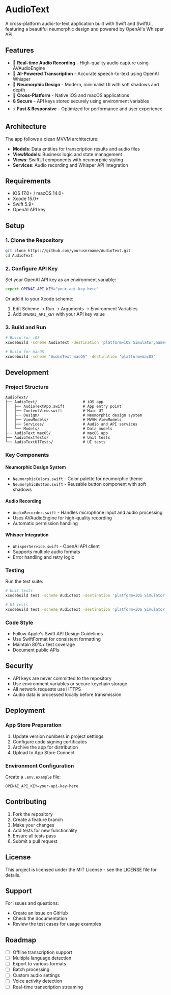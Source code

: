 # AudioText

A cross-platform audio-to-text application built with Swift and SwiftUI, featuring a beautiful neumorphic design and powered by OpenAI's Whisper API.

## Features

- 🎤 **Real-time Audio Recording** - High-quality audio capture using AVAudioEngine
- 🤖 **AI-Powered Transcription** - Accurate speech-to-text using OpenAI Whisper
- 🎨 **Neumorphic Design** - Modern, minimalist UI with soft shadows and depth
- 📱 **Cross-Platform** - Native iOS and macOS applications
- 🔒 **Secure** - API keys stored securely using environment variables
- ⚡ **Fast & Responsive** - Optimized for performance and user experience

## Architecture

The app follows a clean MVVM architecture:

- **Models**: Data entities for transcription results and audio files
- **ViewModels**: Business logic and state management
- **Views**: SwiftUI components with neumorphic styling
- **Services**: Audio recording and Whisper API integration

## Requirements

- iOS 17.0+ / macOS 14.0+
- Xcode 15.0+
- Swift 5.9+
- OpenAI API key

## Setup

### 1. Clone the Repository

```bash
git clone https://github.com/yourusername/AudioText.git
cd AudioText
```

### 2. Configure API Key

Set your OpenAI API key as an environment variable:

```bash
export OPENAI_API_KEY="your-api-key-here"
```

Or add it to your Xcode scheme:
1. Edit Scheme → Run → Arguments → Environment Variables
2. Add `OPENAI_API_KEY` with your API key value

### 3. Build and Run

```bash
# Build for iOS
xcodebuild -scheme AudioText -destination 'platform=iOS Simulator,name=iPhone 15'

# Build for macOS
xcodebuild -scheme "AudioText macOS" -destination 'platform=macOS'
```

## Development

### Project Structure

```
AudioText/
├── AudioText/                    # iOS app
│   ├── AudioTextApp.swift        # App entry point
│   ├── ContentView.swift         # Main UI
│   ├── Design/                   # Neumorphic design system
│   ├── ViewModels/               # MVVM ViewModels
│   ├── Services/                 # Audio and API services
│   └── Models/                   # Data models
├── AudioText macOS/              # macOS app
├── AudioTextTests/               # Unit tests
└── AudioTextUITests/             # UI tests
```

### Key Components

#### Neumorphic Design System
- `NeumorphicColors.swift` - Color palette for neumorphic theme
- `NeumorphicButton.swift` - Reusable button component with soft shadows

#### Audio Recording
- `AudioRecorder.swift` - Handles microphone input and audio processing
- Uses AVAudioEngine for high-quality recording
- Automatic permission handling

#### Whisper Integration
- `WhisperService.swift` - OpenAI API client
- Supports multiple audio formats
- Error handling and retry logic

### Testing

Run the test suite:

```bash
# Unit tests
xcodebuild test -scheme AudioText -destination 'platform=iOS Simulator,name=iPhone 15'

# UI tests
xcodebuild test -scheme AudioText -destination 'platform=iOS Simulator,name=iPhone 15' -only-testing:AudioTextUITests
```

### Code Style

- Follow Apple's Swift API Design Guidelines
- Use SwiftFormat for consistent formatting
- Maintain 80%+ test coverage
- Document public APIs

## Security

- API keys are never committed to the repository
- Use environment variables or secure keychain storage
- All network requests use HTTPS
- Audio data is processed locally before transmission

## Deployment

### App Store Preparation

1. Update version numbers in project settings
2. Configure code signing certificates
3. Archive the app for distribution
4. Upload to App Store Connect

### Environment Configuration

Create a `.env.example` file:

```
OPENAI_API_KEY=your-api-key-here
```

## Contributing

1. Fork the repository
2. Create a feature branch
3. Make your changes
4. Add tests for new functionality
5. Ensure all tests pass
6. Submit a pull request

## License

This project is licensed under the MIT License - see the LICENSE file for details.

## Support

For issues and questions:
- Create an issue on GitHub
- Check the documentation
- Review the test cases for usage examples

## Roadmap

- [ ] Offline transcription support
- [ ] Multiple language detection
- [ ] Export to various formats
- [ ] Batch processing
- [ ] Custom audio settings
- [ ] Voice activity detection
- [ ] Real-time transcription streaming
